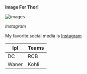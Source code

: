 **Image For Thor!**


![images](http://maxblizz.com/wp-content/uploads/2022/01/thor.jpg)

_Instagram_

My favorite social media is [Instagram](https://instagram.com)

| Ipl | Teams |
| --- | --- |
| DC | RCB |
| Waner | Kohli |
